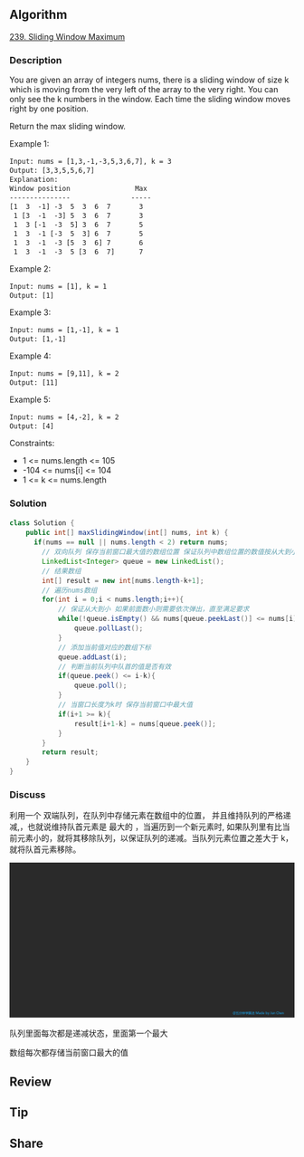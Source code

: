 ## Algorithm

[239. Sliding Window Maximum](https://leetcode.com/problems/sliding-window-maximum/)

### Description

You are given an array of integers nums, there is a sliding window of size k which is moving from the very left of the array to the very right. You can only see the k numbers in the window. Each time the sliding window moves right by one position.

Return the max sliding window.

Example 1:

```
Input: nums = [1,3,-1,-3,5,3,6,7], k = 3
Output: [3,3,5,5,6,7]
Explanation:
Window position                Max
---------------               -----
[1  3  -1] -3  5  3  6  7       3
 1 [3  -1  -3] 5  3  6  7       3
 1  3 [-1  -3  5] 3  6  7       5
 1  3  -1 [-3  5  3] 6  7       5
 1  3  -1  -3 [5  3  6] 7       6
 1  3  -1  -3  5 [3  6  7]      7
```

Example 2:
```
Input: nums = [1], k = 1
Output: [1]
```
Example 3:
```
Input: nums = [1,-1], k = 1
Output: [1,-1]
```
Example 4:
```
Input: nums = [9,11], k = 2
Output: [11]
```
Example 5:
```
Input: nums = [4,-2], k = 2
Output: [4]
```

Constraints:

- 1 <= nums.length <= 105
- -104 <= nums[i] <= 104
- 1 <= k <= nums.length

### Solution

```java
class Solution {
    public int[] maxSlidingWindow(int[] nums, int k) {
      if(nums == null || nums.length < 2) return nums;
        // 双向队列 保存当前窗口最大值的数组位置 保证队列中数组位置的数值按从大到小排序
        LinkedList<Integer> queue = new LinkedList();
        // 结果数组
        int[] result = new int[nums.length-k+1];
        // 遍历nums数组
        for(int i = 0;i < nums.length;i++){
            // 保证从大到小 如果前面数小则需要依次弹出，直至满足要求
            while(!queue.isEmpty() && nums[queue.peekLast()] <= nums[i]){
                queue.pollLast();
            }
            // 添加当前值对应的数组下标
            queue.addLast(i);
            // 判断当前队列中队首的值是否有效
            if(queue.peek() <= i-k){
                queue.poll();   
            }
            // 当窗口长度为k时 保存当前窗口中最大值
            if(i+1 >= k){
                result[i+1-k] = nums[queue.peek()];
            }
        }
        return result;
    }
}
```

### Discuss

利用一个 双端队列，在队列中存储元素在数组中的位置， 并且维持队列的严格递减,，也就说维持队首元素是 最大的 ，当遍历到一个新元素时, 如果队列里有比当前元素小的，就将其移除队列，以保证队列的递减。当队列元素位置之差大于 k，就将队首元素移除。

![](assets/20201109-06c48a21.png)

队列里面每次都是递减状态，里面第一个最大

数组每次都存储当前窗口最大的值

## Review


## Tip


## Share
